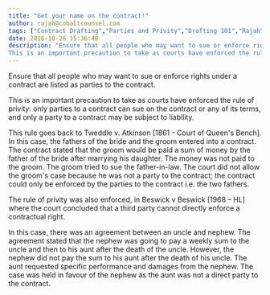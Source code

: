 ```yaml
---
title: "Get your name on the contract!"
author: rajah@cobaltcounsel.com
tags: ["Contract Drafting","Parties and Privity","Drafting 101","Rajah"]
date: 2016-10-26 15:36:40
description: "Ensure that all people who may want to sue or enforce rights under a contract are listed as parties to the contract.
This is an important precaution to take as courts have enforced the rule of privity..."
---
```


Ensure that all people who may want to sue or enforce rights under a contract are listed as parties to the contract.

This is an important precaution to take as courts have enforced the rule of privity: only parties to a contract can sue on the contract or any of its terms, and only a party to a contract may be subject to liability.

This rule goes back to Tweddle v. Atkinson [1861 - Court of Queen's Bench]. In this case, the fathers of the bride and the groom entered into a contract. The contract stated that the groom would be paid a sum of money by the father of the bride after marrying his daughter. The money was not paid to the groom. The groom tried to sue the father-in-law. The court did not allow the groom's case because he was not a party to the contract; the contract could only be enforced by the parties to the contract i.e. the two fathers.

The rule of privity was also enforced, in Beswick v Beswick [1968 – HL] where the court concluded that a third party cannot directly enforce a contractual right.

In this case, there was an agreement between an uncle and nephew. The agreement stated that the nephew was going to pay a weekly sum to the uncle and then to his aunt after the death of the uncle. However, the nephew did not pay the sum to his aunt after the death of his uncle. The aunt requested specific performance and damages from the nephew. The case was held in favour of the nephew as the aunt was not a direct party to the contract.